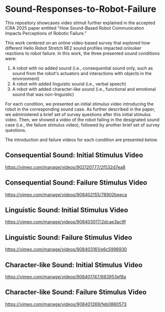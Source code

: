 # Sound-Responses-to-Robot-Failure

This repository showcases video stimuli further explained in the accepted ICRA 2025 paper entitled "How Sound-Based Robot Communication Impacts Perceptions of Robotic Failure."

This work centered on an online video-based survey that explored how different Hello Robot Stretch RE2 sound profiles impacted onlooker reactions to robot failure. In this work, the three presented sound conditions were: 
1) A robot with no added sound (i.e., consequential sound only, such as sound from the robot's actuators and interactions with objects in the environment)
2) A robot with added linguistic sound (i.e., verbal speech)
3) A robot with added character-like sound (i.e., functional and emotional sound that was non-linguistic)

For each condition, we presented an initial stimulus video introducing the robot in the corresponding sound case. As further described in the paper, we administered a brief set of survey questions after this initial stimulus video. Then, we showed a video of the robot failing in the designated sound case (i.e., the failure stimulus video), followed by another brief set of survey questions.

The introduction and failure videos for each condition are presented below.

## Consequential Sound: Initial Stimulus Video
https://vimeo.com/manage/videos/902120777/2f532d7ea8

## Consequential Sound: Failure Stimulus Video
https://vimeo.com/manage/videos/908402155/78902beeca

## Linguistic Sound: Initial Stimulus Video
https://vimeo.com/manage/videos/908403017/2dcae3ac9f

## Linguistic Sound: Failure Stimulus Video
https://vimeo.com/manage/videos/908403161/e6c5996930

## Character-like Sound: Initial Stimulus Video
https://vimeo.com/manage/videos/908401747/683953ef8a

## Character-like Sound: Failure Stimulus Video
https://vimeo.com/manage/videos/908401269/feb0860573
